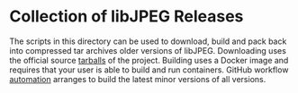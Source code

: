 # Collection of libJPEG Releases

The scripts in this directory can be used to download, build and pack back into
compressed tar archives older versions of libJPEG. Downloading uses the official
source [tarballs] of the project. Building uses a Docker image and requires that
your user is able to build and run containers. GitHub workflow [automation]
arranges to build the latest minor versions of all versions.

  [tarballs]: http://ijg.org/files/
  [automation]: ../.github/workflows/jpeg.yml
